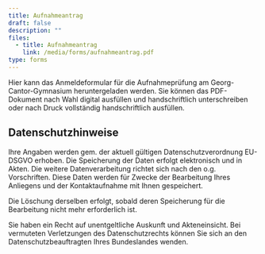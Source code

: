 ```yaml
---
title: Aufnahmeantrag
draft: false
description: ""
files:
  - title: Aufnahmeantrag
    link: /media/forms/aufnahmeantrag.pdf
type: forms
---
```

Hier kann das Anmeldeformular für die Aufnahmeprüfung am Georg-Cantor-Gymnasium heruntergeladen werden. Sie können das PDF-Dokument nach Wahl digital ausfüllen und handschriftlich unterschreiben oder nach Druck vollständig handschriftlich ausfüllen. 

## Datenschutzhinweise

Ihre Angaben werden gem. der aktuell gültigen Datenschutzverordnung EU-DSGVO erhoben. Die Speicherung der Daten erfolgt elektronisch und in Akten. Die weitere Datenverarbeitung richtet sich nach den o.g. Vorschriften. Diese Daten werden für Zwecke der Bearbeitung Ihres Anliegens und der Kontaktaufnahme mit Ihnen gespeichert.

Die Löschung derselben erfolgt, sobald deren Speicherung für die Bearbeitung nicht mehr erforderlich ist.

Sie haben ein Recht auf unentgeltliche Auskunft und Akteneinsicht. Bei vermuteten Verletzungen des Datenschutzrechts können Sie sich an den Datenschutzbeauftragten Ihres Bundeslandes wenden.
